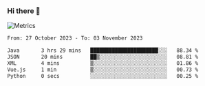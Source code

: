 ### Hi there 👋

![Metrics](https://github.com/radoapx/radoapx/blob/main/github-metrics.svg)

<!--START_SECTION:waka-->

```txt
From: 27 October 2023 - To: 03 November 2023

Java       3 hrs 29 mins   ██████████████████████░░░   88.34 %
JSON       20 mins         ██▒░░░░░░░░░░░░░░░░░░░░░░   08.81 %
XML        4 mins          ▒░░░░░░░░░░░░░░░░░░░░░░░░   01.86 %
Vue.js     1 min           ▒░░░░░░░░░░░░░░░░░░░░░░░░   00.73 %
Python     0 secs          ░░░░░░░░░░░░░░░░░░░░░░░░░   00.25 %
```

<!--END_SECTION:waka-->

<!--
**radoapx/radoapx** is a ✨ _special_ ✨ repository because its `README.md` (this file) appears on your GitHub profile.

Here are some ideas to get you started:

- 🔭 I’m currently working on ...
- 🌱 I’m currently learning ...
- 👯 I’m looking to collaborate on ...
- 🤔 I’m looking for help with ...
- 💬 Ask me about ...
- 📫 How to reach me: ...
- 😄 Pronouns: ...
- ⚡ Fun fact: ...
-->
